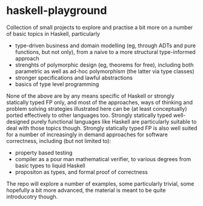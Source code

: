 # haskell-playground

Collection of small projects to explore and practise a bit more on a number of basic topics in Haskell, particularly 
* type-driven business and domain modelling (eg, through ADTs and pure functions, but not only), from a naive to a more structural type-informed approach
* strenghts of polymorphic design (eg, theorems for free), including both parametric as well as ad-hoc polymorphism (the latter via type classes)
* stronger specifications and lawful abstractions
* basics of type level programming 

None of the above are by any means specific of Haskell or strongly statically typed FP only, and most of the approaches, ways of thinking and problem solving strategies illustrated here can be (at least conceptually) ported effectively to other languages too. Strongly statically typed well-designed purely functional languages like Haskell are particularly suitable to deal with those topics though. Strongly statically typed FP is also well suited for a number of increasingly in demand approaches for software correctness, including (but not limited to): 
* property based testing 
* compiler as a pour man mathematical verifier, to various degrees from basic types to liquid Haskell 
* propositon as types, and formal proof of correctness 

The repo will explore a number of examples, some particularly trivial, some hopefully a bit more advanced, the material is meant to be quite introducotry though. 
